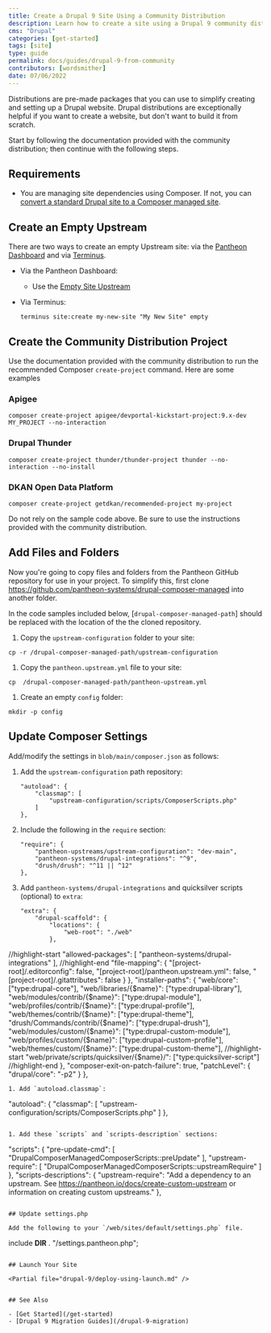 ```yaml
---
title: Create a Drupal 9 Site Using a Community Distribution
description: Learn how to create a site using a Drupal 9 community distribution.
cms: "Drupal"
categories: [get-started]
tags: [site]
type: guide
permalink: docs/guides/drupal-9-from-community
contributors: [wordsmither]
date: 07/06/2022
---
```


Distributions are pre-made packages that you can use to simplify creating and setting up a Drupal website. Drupal distributions are exceptionally helpful if you want to create a website, but don't want to build it from scratch. 

Start by following the documentation provided with the community distribution; then continue with the following steps.

## Requirements

- You are managing site dependencies using Composer.  If not, you can [convert a standard Drupal site to a Composer managed site](/guides/composer-convert).

## Create an Empty Upstream

There are two ways to create an empty Upstream site: via the [Pantheon Dashboard](/create-sites) and via [Terminus](/terminus).

- Via the Pantheon Dashboard:

  - Use the [Empty Site Upstream](https://dashboard.pantheon.io/sites/create?upstream_id=4c7176de-e079-eed1-154d-44d5a9945b65)

- Via Terminus:

  ```bash{promptUser: user}
  terminus site:create my-new-site "My New Site" empty
  ```

## Create the Community Distribution Project 

Use the documentation provided with the community distribution to run the recommended Composer `create-project` command.  Here are some examples

### Apigee

  ```bash{promptUser: user}
  composer create-project apigee/devportal-kickstart-project:9.x-dev MY_PROJECT --no-interaction
  ```

### Drupal Thunder

  ```bash{promptUser: user}
  composer create-project thunder/thunder-project thunder --no-interaction --no-install
  ```

### DKAN Open Data Platform

  ```bash{promptUser: user}
  composer create-project getdkan/recommended-project my-project
  ```

<Alert title="Warning" type="danger" >

Do not rely on the sample code above.  Be sure to use the instructions provided with the community distribution.

</Alert>

## Add Files and Folders

Now you're going to copy files and folders from the Pantheon GitHub repository for use in your project.  To simplify this, first clone https://github.com/pantheon-systems/drupal-composer-managed into another folder.

In the code samples included below, [`drupal-composer-managed-path`] should be replaced with the location of the the cloned repository.

1. Copy the `upstream-configuration` folder to your site:

  ```bash{promptUser: user}
  cp -r /drupal-composer-managed-path/upstream-configuration 
  ```

1. Copy the `pantheon.upstream.yml` file to your site:

  ```bash{promptUser: user}
  cp  /drupal-composer-managed-path/pantheon-upstream.yml
  ```

1. Create an empty `config` folder:

  ```bash{promptUser: user}
  mkdir -p config
  ```

## Update Composer Settings

Add/modify the settings in `blob/main/composer.json` as follows:

1. Add the `upstream-configuration` path repository:

   ```
   "autoload": {
       "classmap": [
           "upstream-configuration/scripts/ComposerScripts.php"
       ]
   },
   ```

1. Include the following in the `require` section:

   ```
   "require": {
       "pantheon-upstreams/upstream-configuration": "dev-main",
       "pantheon-systems/drupal-integrations": "^9",
       "drush/drush": "^11 || ^12"
   },
   ```

1. Add `pantheon-systems/drupal-integrations` and quicksilver scripts (optional) to `extra`:
   
   ```
   "extra": {
       "drupal-scaffold": {
           "locations": {
               "web-root": "./web"
           },
//highlight-start
           "allowed-packages": [
               "pantheon-systems/drupal-integrations"
           ],
//highlight-end
           "file-mapping": {
               "[project-root]/.editorconfig": false,
               "[project-root]/pantheon.upstream.yml": false,
               "[project-root]/.gitattributes": false
           }
       },
       "installer-paths": {
           "web/core": ["type:drupal-core"],
           "web/libraries/{$name}": ["type:drupal-library"],
           "web/modules/contrib/{$name}": ["type:drupal-module"],
           "web/profiles/contrib/{$name}": ["type:drupal-profile"],
           "web/themes/contrib/{$name}": ["type:drupal-theme"],
           "drush/Commands/contrib/{$name}": ["type:drupal-drush"],
           "web/modules/custom/{$name}": ["type:drupal-custom-module"],
           "web/profiles/custom/{$name}": ["type:drupal-custom-profile"],
           "web/themes/custom/{$name}": ["type:drupal-custom-theme"],
//highlight-start
           "web/private/scripts/quicksilver/{$name}/": ["type:quicksilver-script"]
//highlight-end
       },
       "composer-exit-on-patch-failure": true,
       "patchLevel": {
           "drupal/core": "-p2"
       }
   },
   ```
1. Add `autoload.classmap`:

   ```
   "autoload": {
       "classmap": [
           "upstream-configuration/scripts/ComposerScripts.php"
       ]
   },
   ``` 

1. Add these `scripts` and `scripts-description` sections: 

   ```
   "scripts": {
       "pre-update-cmd": [
           "DrupalComposerManagedComposerScripts::preUpdate"
       ],
       "upstream-require": [
           "DrupalComposerManagedComposerScripts::upstreamRequire"
       ]
   },
   "scripts-descriptions": {
       "upstream-require": "Add a dependency to an upstream. See https://pantheon.io/docs/create-custom-upstream or information on creating custom upstreams."
   },
   ```

## Update settings.php

Add the following to your `/web/sites/default/settings.php` file.

```
include __DIR__ . "/settings.pantheon.php";
```

## Launch Your Site

<Partial file="drupal-9/deploy-using-launch.md" />


## See Also

- [Get Started](/get-started)
- [Drupal 9 Migration Guides](/drupal-9-migration)
